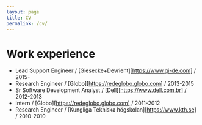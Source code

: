 ```yaml
---
layout: page
title: CV
permalink: /cv/
---
```


Work experience
===============

- Lead Support Engineer / [Giesecke+Devrient][https://www.gi-de.com] / 2015-
- Research Engineer / [Globo][https://redeglobo.globo.com] / 2013-2015
- Sr Software Development Analyst / [Dell][https://www.dell.com.br] / 2012-2013
- Intern / [Globo][https://redeglobo.globo.com] / 2011-2012
- Research Engineer / [Kungliga Tekniska högskolan][https://www.kth.se] / 2010-2010
